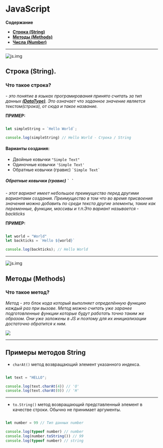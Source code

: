# JavaScript

**Содержание**
- **[Строка (String)]()**
- **[Методы (Methods)]()**
- **[Числа (Number)]()**

---

![js.img](https://scrimba.com/articles/content/images/2022/09/Master-JavaScript-strings-with-real-world-examples-1.png)

## Строка (String).

### Что такое строка?

*- это понятие в языках програмирования принято считать за тип данных **[(DataType)]()**. Это означает что заданное значение является текстом(строка), от сюда и такое название.*

**ПРИМЕР:**

```JavaScript

let simpleString = `Hello World`;

console.log(simpleString) // Hello World - Строка / String

```

#### Варианты создания:

- Двойные ковычки ``` "Simple Text" ```
- Одиночные ковычки ``` 'Simple Text' ```
- Обратные ковычки (гравис) ``` `Simple Text` ```

##### Обратные ковычки (гравис) ``` ` ` ```

*- этот вариант имеет небольшое преимущество перед другими вариантами создания. Преимущество в том что во время присвоения значения можно добавить по среди текста другие элементы, такие как переменные, функции, массивы и т.п.Это вариант называется - backticks*

**ПРИМЕР:**

```JavaScript

let world = "World"
let backticks = `Hello ${world}`

console.log(backticks); // Hello World

```

---

![js.img](https://refine-web.imgix.net/blog/2022-11-02-js-every/social-2.png?w=1788)

## Методы (Methods)

### Что такое метод?

*Метод - это блок кода который выполняет определённую функцию каждый раз при вызове. Метод можно считать уже заранее подготовленные функции которые будут работать точно таким же образом. Они уже заложены в JS и поэтому для их инициализации достаточно обратится к ним.*

![](https://www.scaler.com/topics/images/what-is-method-in-javascript-thumbnail.webp)

---

## Примеры методов String

- ``` charAt() ``` метод возвращающий элемент указанного индекса.

```JavaScript

let text = "HELLO";

console.log(text.charAt(4)) // 'O'
console.log(text.charAt(0)) // 'H'

```

---

- ``` to.String() ``` метод возвращающий представленный элемент в качестве строки. Обычно не принимает аргументы.

```JavaScript

let number = 99 // Тип данных number

console.log(typeof number) // number
console.log(number.toString()) // 99
console.log(typeof number) // string

```